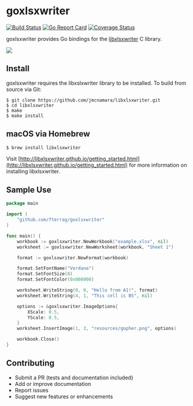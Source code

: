 goxlsxwriter
============

[![Build Status](https://travis-ci.org/fterrag/goxlsxwriter.svg?branch=master)](https://travis-ci.org/fterrag/goxlsxwriter) [![Go Report Card](https://goreportcard.com/badge/github.com/fterrag/goxlsxwriter)](https://goreportcard.com/report/github.com/fterrag/goxlsxwriter) [![Coverage Status](https://coveralls.io/repos/github/fterrag/goxlsxwriter/badge.svg)](https://coveralls.io/github/fterrag/goxlsxwriter)

goxlsxwriter provides Go bindings for the [libxlsxwriter](https://github.com/jmcnamara/libxlsxwriter) C library.

![](https://cloud.githubusercontent.com/assets/22901700/23842694/75b0b3c2-078c-11e7-8ef6-5ae9489971b6.png)

## Install

goxlsxwriter requires the libxslxwriter library to be installed. To build from source via Git:

```
$ git clone https://github.com/jmcnamara/libxlsxwriter.git
$ cd libxlsxwriter
$ make
$ make install
```

## macOS via Homebrew

```
$ brew install libxlsxwriter
```

Visit [http://libxlsxwriter.github.io/getting_started.html](http://libxlsxwriter.github.io/getting_started.html) for more information on installing libxlsxwriter.

## Sample Use

```go
package main

import (
    "github.com/fterrag/goxlsxwriter"
)

func main() {
    workbook := goxlsxwriter.NewWorkbook("example.xlsx", nil)
    worksheet := goxlsxwriter.NewWorksheet(workbook, "Sheet 1")

    format := goxlsxwriter.NewFormat(workbook)

    format.SetFontName("Verdana")
    format.SetFontSize(8)
    format.SetFontColor(0x008000)

    worksheet.WriteString(0, 0, "Hello from A1!", format)
    worksheet.WriteString(4, 1, "This cell is B5", nil)

    options := &goxlsxwriter.ImageOptions{
        XScale: 0.5,
        YScale: 0.5,
    }
    worksheet.InsertImage(1, 3, "resources/gopher.png", options)

    workbook.Close()
}
```

## Contributing

* Submit a PR (tests and documentation included)
* Add or improve documentation
* Report issues
* Suggest new features or enhancements
